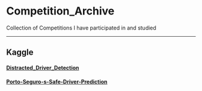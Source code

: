 # Competition_Archive
Collection of Competitions I have participated in and studied

-----
## Kaggle
#### [Distracted_Driver_Detection](https://github.com/Seongwoong-sk/Distracted_Driver_Detection)    
#### [Porto-Seguro-s-Safe-Driver-Prediction](https://github.com/Seongwoong-sk/Porto-Seguro-s-Safe-Driver-Prediction)

